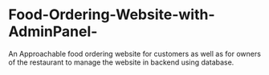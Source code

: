 # Food-Ordering-Website-with-AdminPanel-
An Approachable food ordering website for customers as well as for owners of the restaurant to manage the website in backend using database.